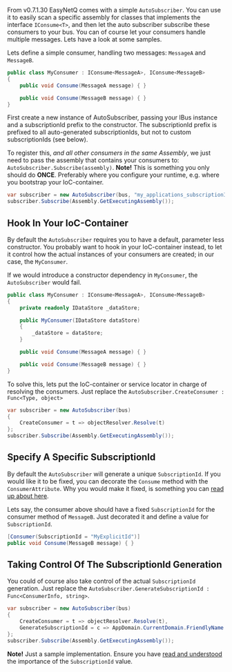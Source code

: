 From v0.7.1.30 EasyNetQ comes with a simple `AutoSubscriber`. You can use it to easily scan a specific assembly for classes that implements the interface `IConsume<T>`, and then let the auto subscriber subscribe these consumers to your bus. You can of course let your consumers handle multiple messages. Lets have a look at some samples.

Lets define a simple consumer, handling two messages: `MessageA` and `MessageB`.

```c#
public class MyConsumer : IConsume<MessageA>, IConsume<MessageB>
{
    public void Consume(MessageA message) { }

    public void Consume(MessageB message) { }
}
```

First create a new instance of AutoSubscriber, passing your IBus instance and a subscriptionId prefix to the constructor. The subscriptionId prefix is prefixed to all auto-generated subscriptionIds, but not to custom subscriptionIds (see below).

To register this, _and all other consumers in the same Assembly_, we just need to pass the assembly that contains your consumers to: `AutoSubscriber.Subscribe(assembly)`. **Note!** This is something you only should do **ONCE**. Preferably where you configure your runtime, e.g. where you bootstrap your IoC-container.

```c#
var subscriber = new AutoSubscriber(bus, "my_applications_subscriptionId_prefix");
subscriber.Subscribe(Assembly.GetExecutingAssembly());
```

## Hook In Your IoC-Container
By default the `AutoSubscriber` requires you to have a default, parameter less constructor. You probably want to hook in your IoC-container instead, to let it control how the actual instances of your consumers are created; in our case, the `MyConsumer`.

If we would introduce a constructor dependency in `MyConsumer`, the `AutoSubscriber` would fail.

```c#
public class MyConsumer : IConsume<MessageA>, IConsume<MessageB>
{
    private readonly IDataStore _dataStore;

    public MyConsumer(IDataStore dataStore)
    {
        _dataStore = dataStore;
    }

    public void Consume(MessageA message) { }

    public void Consume(MessageB message) { }
}
```

To solve this, lets put the IoC-container or service locator in charge of resolving the consumers. Just replace the `AutoSubscriber.CreateConsumer : Func<Type, object>`

```c#
var subscriber = new AutoSubscriber(bus)
{
    CreateConsumer = t => objectResolver.Resolve(t)
};
subscriber.Subscribe(Assembly.GetExecutingAssembly());
```

## Specify A Specific SubscriptionId
By default the `AutoSubscriber` will generate a unique `SubscriptionId`. If you would like it to be fixed, you can decorate the `Consume` method with the `ConsumerAttribute`. Why you would make it fixed, is something you can [read up about here](subscribe).

Lets say, the consumer above should have a fixed `SubscriptionId` for the consumer method of `MessageB`. Just decorated it and define a value for `SubscriptionId`.

```c#
[Consumer(SubscriptionId = "MyExplicitId")]
public void Consume(MessageB message) { }
```

## Taking Control Of The SubscriptionId Generation
You could of course also take control of the actual `SubscriptionId` generation. Just replace the `AutoSubscriber.GenerateSubscriptionId : Func<ConsumerInfo, string>`.

```c#
var subscriber = new AutoSubscriber(bus)
{
    CreateConsumer = t => objectResolver.Resolve(t),
    GenerateSubscriptionId = c => AppDomain.CurrentDomain.FriendlyName + c.ConcreteType.Name
};
subscriber.Subscribe(Assembly.GetExecutingAssembly());
```

**Note!** Just a sample implementation. Ensure you have [read and understood](subscribe) the importance of the `SubscriptionId` value.